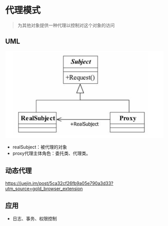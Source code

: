 # 代理模式

> 为其他对象提供一种代理以控制对这个对象的访问

## UML
![-w540](media/15524617444133.jpg)

* realSubject：被代理的对象
* proxy代理主体角色：委托类、代理类。

## 动态代理
https://juejin.im/post/5ca32cf26fb9a05e790a3d33?utm_source=gold_browser_extension
## 应用
* 日志、事务、权限控制
